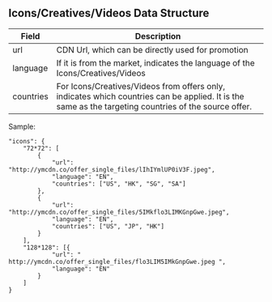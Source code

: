 ## Icons/Creatives/Videos Data Structure
Field|Description
--|--
url|CDN Url, which can be directly used for promotion
language|If it is from the market, indicates the language of the Icons/Creatives/Videos
countries|For Icons/Creatives/Videos from offers only, indicates which countries can be applied. It is the same as the targeting countries of the source offer.

Sample:
```
"icons": {
    "72*72": [
        {
            "url": "http://ymcdn.co/offer_single_files/lIhIYmlUP0iV3F.jpeg",
            "language": "EN",
            "countries": ["US", "HK", "SG", "SA"]
        },
        {
            "url": "http://ymcdn.co/offer_single_files/5IMkflo3LIMKGnpGwe.jpeg",
            "language": "EN",
            "countries": ["US", "JP", "HK"]
        }
    ],
    "128*128": [{
            "url": " http://ymcdn.co/offer_single_files/flo3LIM5IMkGnpGwe.jpeg ",
            "language": "EN"
        }
    ]
}
```